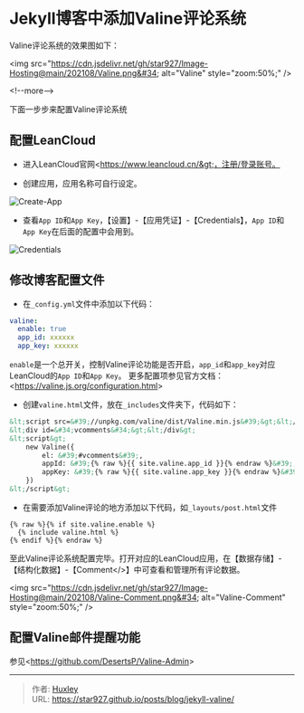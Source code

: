 # Jekyll博客中添加Valine评论系统


Valine评论系统的效果图如下：

&lt;img src=&#34;https://cdn.jsdelivr.net/gh/star927/Image-Hosting@main/202108/Valine.png&#34; alt=&#34;Valine&#34; style=&#34;zoom:50%;&#34; /&gt;

&lt;!--more--&gt;

下面一步步来配置Valine评论系统

## 配置LeanCloud

- 进入LeanCloud官网&lt;https://www.leancloud.cn/&gt;，注册/登录账号。

- 创建应用，应用名称可自行设定。

![Create-App](https://cdn.jsdelivr.net/gh/star927/Image-Hosting@main/202108/LeanCloud-1.png)

- 查看`App ID`和`App Key`，【设置】-【应用凭证】-【Credentials】，`App ID`和`App Key`在后面的配置中会用到。

![Credentials](https://cdn.jsdelivr.net/gh/star927/Image-Hosting@main/202108/LeanCloud-4.png)

## 修改博客配置文件

- 在`_config.yml`文件中添加以下代码：

```yml
valine:
  enable: true
  app_id: xxxxxx
  app_key: xxxxxx
```

`enable`是一个总开关，控制Valine评论功能是否开启，`app_id`和`app_key`对应LeanCloud的`App ID`和`App Key`。
更多配置项参见官方文档：&lt;https://valine.js.org/configuration.html&gt;

- 创建`valine.html`文件，放在`_includes`文件夹下，代码如下：

```html
&lt;script src=&#39;//unpkg.com/valine/dist/Valine.min.js&#39;&gt;&lt;/script&gt;
&lt;div id=&#34;vcomments&#34;&gt;&lt;/div&gt;
&lt;script&gt;
    new Valine({
        el: &#39;#vcomments&#39;,
        appId: &#39;{% raw %}{{ site.valine.app_id }}{% endraw %}&#39;,
        appKey: &#39;{% raw %}{{ site.valine.app_key }}{% endraw %}&#39;,
    })
&lt;/script&gt;
```

- 在需要添加Valine评论的地方添加以下代码，如`_layouts/post.html`文件

```liquid
{% raw %}{% if site.valine.enable %}
  {% include valine.html %}
{% endif %}{% endraw %}
```

至此Valine评论系统配置完毕。打开对应的LeanCloud应用，在【数据存储】-【结构化数据】-【Comment&lt;/&gt;】中可查看和管理所有评论数据。

&lt;img src=&#34;https://cdn.jsdelivr.net/gh/star927/Image-Hosting@main/202108/Valine-Comment.png&#34; alt=&#34;Valine-Comment&#34; style=&#34;zoom:50%;&#34; /&gt;

## 配置Valine邮件提醒功能

参见&lt;https://github.com/DesertsP/Valine-Admin&gt;



---

> 作者: [Huxley](https://star927.github.io/)  
> URL: https://star927.github.io/posts/blog/jekyll-valine/  

